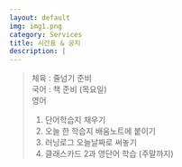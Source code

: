```yaml
---
layout: default
img: img1.png
category: Services
title: 시간표 & 공지
description: |
---
```

  
  > 체육 : 줄넘기 준비           
  > 국어 : 책 준비 (목요일)         
  > 영어
  > 1. 단어학습지 채우기
  > 2. 오늘 한 학습지 배움노트에 붙이기
  > 3. 러닝로그 오늘날짜로 써놓기
  > 4. 클래스카드 2과 영단어 학습 (주말까지)      
